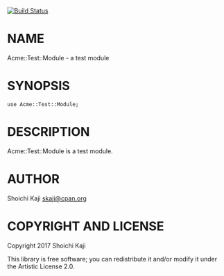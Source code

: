 [![Build Status](https://travis-ci.org/skaji/perl6-Acme-Test-Module.svg?branch=master)](https://travis-ci.org/skaji/perl6-Acme-Test-Module)

NAME
====

Acme::Test::Module - a test module

SYNOPSIS
========

    use Acme::Test::Module;

DESCRIPTION
===========

Acme::Test::Module is a test module.

AUTHOR
======

Shoichi Kaji <skaji@cpan.org>

COPYRIGHT AND LICENSE
=====================

Copyright 2017 Shoichi Kaji

This library is free software; you can redistribute it and/or modify it under the Artistic License 2.0.

